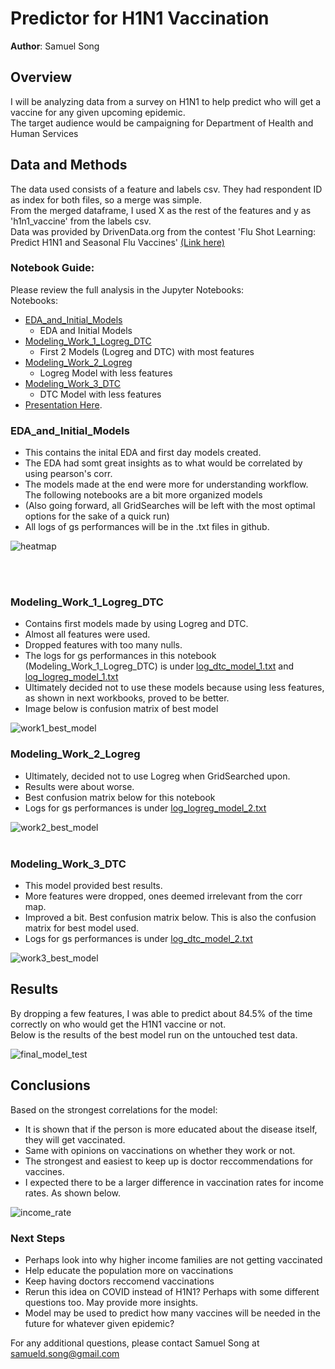 # Predictor for H1N1 Vaccination

**Author**: Samuel Song
<br>


## Overview

I will be analyzing data from a survey on H1N1 to help predict who will get a vaccine for any given upcoming epidemic.
<br>
The target audience would be campaigning for Department of Health and Human Services 



## Data and Methods

The data used consists of a feature and labels csv. They had respondent ID as index for both files, so a merge was simple. 
<br>
From the merged dataframe, I used X as the rest of the features and y as 'h1n1_vaccine' from the labels csv.
<br>
Data was provided by DrivenData.org from the contest 'Flu Shot Learning: Predict H1N1 and Seasonal Flu Vaccines' [(Link here)](https://www.drivendata.org/competitions/66/flu-shot-learning/page/210/)
<br>

### Notebook Guide:
Please review the full analysis in the Jupyter Notebooks: 
<br>
Notebooks:
- [EDA_and_Initial_Models](./code/EDA_and_Initial_Models.ipynb)
    - EDA and Initial Models
- [Modeling_Work_1_Logreg_DTC](./code/Modeling_Work_1_Logreg_DTC.ipynb)
    - First 2 Models (Logreg and DTC) with most features
- [Modeling_Work_2_Logreg](./code/Modeling_Work_2_Logreg.ipynb)
    - Logreg Model with less features
- [Modeling_Work_3_DTC](./code/Modeling_Work_3_DTC.ipynb)
    - DTC Model with less features
- [Presentation Here](./H1N1_Flu.pdf).

### EDA_and_Initial_Models
- This contains the inital EDA and first day models created.
- The EDA had somt great insights as to what would be correlated by using pearson's corr. 
- The models made at the end were more for understanding workflow. The following notebooks are a bit more organized models
- (Also going forward, all GridSearches will be left with the most optimal options for the sake of a quick run)
- All logs of gs performances will be in the .txt files in github.

![heatmap](./images/corr_heatmap.png)

<br>
<br>

### Modeling_Work_1_Logreg_DTC

- Contains first models made by using Logreg and DTC.
- Almost all features were used.
- Dropped features with too many nulls.
- The logs for gs performances in this notebook (Modeling_Work_1_Logreg_DTC) is under [log_dtc_model_1.txt](./model_gs_logs/log_dtc_model_1.txt) and [log_logreg_model_1.txt](./model_gs_logs/log_logreg_model_1.txt)
- Ultimately decided not to use these models because using less features, as shown in next workbooks, proved to be better.
- Image below is confusion matrix of best model


![work1_best_model](./images/Modeling_Work_1_Logreg_DTC_best.png)
<br>

### Modeling_Work_2_Logreg

- Ultimately, decided not to use Logreg when GridSearched upon.
- Results were about worse.
- Best confusion matrix below for this notebook
- Logs for gs performances is under [log_logreg_model_2.txt](./model_gs_logs/log_logreg_model_2.txt)

![work2_best_model](./images/Modeling_Work_2_Logreg_best.png)    
<br>

### Modeling_Work_3_DTC

- This model provided best results.
- More features were dropped, ones deemed irrelevant from the corr map.
- Improved a bit. Best confusion matrix below. This is also the confusion matrix for best model used.
- Logs for gs performances is under [log_dtc_model_2.txt](./model_gs_logs/log_dtc_model_2.txt)

![work3_best_model](./images/Modeling_Work_3_DTC_best.png)    

## Results

By dropping a few features, I was able to predict about 84.5% of the time correctly on who would get the H1N1 vaccine or not.
<br>
Below is the results of the best model run on the untouched test data.
<br>

![final_model_test](./images/final_model_conf.png)   

## Conclusions

Based on the strongest correlations for the model:
- It is shown that if the person is more educated about the disease itself, they will get vaccinated.
- Same with opinions on vaccinations on whether they work or not.
- The strongest and easiest to keep up is doctor reccommendations for vaccines. 
- I expected there to be a larger difference in vaccination rates for income rates. As shown below.

![income_rate](./images/income_rate.png)  
### Next Steps

- Perhaps look into why higher income families are not getting vaccinated
- Help educate the population more on vaccinations
- Keep having doctors reccomend vaccinations
- Rerun this idea on COVID instead of H1N1? Perhaps with some different questions too. May provide more  insights.
- Model may be used to predict how many vaccines will be needed in the future for whatever given epidemic?

For any additional questions, please contact Samuel Song at samueld.song@gmail.com
